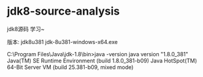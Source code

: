 # jdk8-source-analysis
jdk8源码 学习~

版本: jdk8u381
jdk-8u381-windows-x64.exe

C:\Program Files\Java\jdk-1.8\bin>java -version
java version "1.8.0_381"
Java(TM) SE Runtime Environment (build 1.8.0_381-b09)
Java HotSpot(TM) 64-Bit Server VM (build 25.381-b09, mixed mode)

